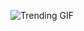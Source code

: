 ![Trending GIF](https://media2.giphy.com/media/v1.Y2lkPThiYjIxNzcybTFxbWt2NWpxdDRjdGpxdnhsd2VrM3o4b3N4ZTBzcGxseTY1eGZlZyZlcD12MV9naWZzX3NlYXJjaCZjdD1n/YQitE4YNQNahy/giphy.gif)
